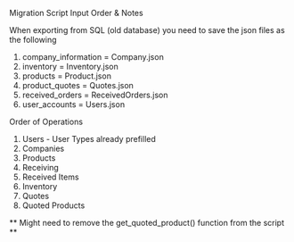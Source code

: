 Migration Script Input Order & Notes

When exporting from SQL (old database) you need to save the json files as the following

1. company_information = Company.json
2. inventory = Inventory.json
3. products = Product.json
4. product_quotes = Quotes.json
5. received_orders = ReceivedOrders.json
6. user_accounts = Users.json


Order of Operations
1. Users - User Types already prefilled
2. Companies
3. Products
4. Receiving
5. Received Items
6. Inventory
7. Quotes
8. Quoted Products

** Might need to remove the get_quoted_product() function from the script **

